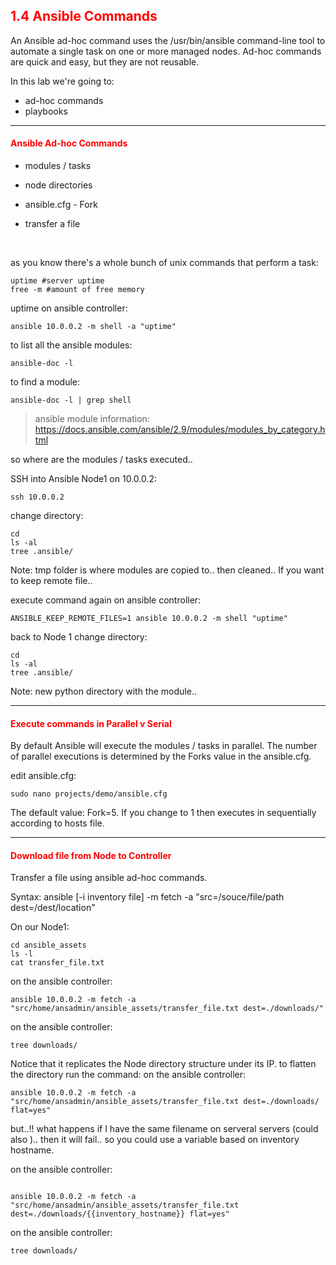 ## <font color='red'>1.4 Ansible Commands</font>
An Ansible ad-hoc command uses the /usr/bin/ansible command-line tool to automate a single task on one or more managed nodes. Ad-hoc commands are quick and easy, but they are not reusable.  

In this lab we're going to:
* ad-hoc commands
* playbooks

---

#### <font color='red'>Ansible Ad-hoc Commands</font>
* modules / tasks
* node directories
* ansible.cfg - Fork

* transfer a file


</br>

as you know there's a whole bunch of unix commands that perform a task:
```
uptime #server uptime
free -m #amount of free memory
```
uptime on ansible controller:
```
ansible 10.0.0.2 -m shell -a "uptime"
```
to list all the ansible modules:
```
ansible-doc -l
```
to find a module:
```
ansible-doc -l | grep shell
```

  > ansible module information: https://docs.ansible.com/ansible/2.9/modules/modules_by_category.html

so where are the modules / tasks executed..

SSH into Ansible Node1 on 10.0.0.2:
```
ssh 10.0.0.2
```
change directory:
```
cd
ls -al
tree .ansible/
```
Note: tmp folder is where modules are copied to..  then cleaned..
If you want to keep remote file..

execute command again on ansible controller:
```
ANSIBLE_KEEP_REMOTE_FILES=1 ansible 10.0.0.2 -m shell "uptime"
```
back to Node 1 change directory:
```
cd
ls -al
tree .ansible/
```
Note: new python directory with the module..

---

#### <font color='red'>Execute commands in Parallel v Serial</font>
By default Ansible will execute the modules / tasks in parallel.  The number of parallel executions is determined by the Forks value in the ansible.cfg.

edit ansible.cfg:
```
sudo nano projects/demo/ansible.cfg
```
The default value: Fork=5. If you change to 1 then executes in sequentially according to hosts file.

---

#### <font color='red'>Download file from Node to Controller</font>
Transfer a file using ansible ad-hoc commands.

Syntax: ansible [-i inventory file] <servers> -m fetch -a "src=/souce/file/path  dest=/dest/location"

On our Node1:
```
cd ansible_assets
ls -l
cat transfer_file.txt
```
on the ansible controller:
```
ansible 10.0.0.2 -m fetch -a "src/home/ansadmin/ansible_assets/transfer_file.txt dest=./downloads/"
```
on the ansible controller:
```
tree downloads/
```
Notice that it replicates the Node directory structure under its IP.
to flatten the directory run the command:
on the ansible controller:
```
ansible 10.0.0.2 -m fetch -a "src/home/ansadmin/ansible_assets/transfer_file.txt dest=./downloads/ flat=yes"
```
but..!!   what happens if I have the same filename on serveral servers (could also )..  then it will fail..  so you could use a variable based on inventory hostname.

on the ansible controller:
```

ansible 10.0.0.2 -m fetch -a "src/home/ansadmin/ansible_assets/transfer_file.txt dest=./downloads/{{inventory_hostname}} flat=yes"
```
on the ansible controller:
```
tree downloads/
```